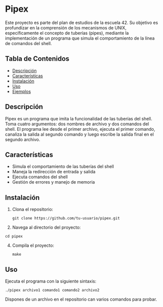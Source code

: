 # Pipex

Este proyecto es parte del plan de estudios de la escuela 42. Su objetivo es profundizar en la comprensión de los mecanismos de UNIX, específicamente el concepto de tuberías (pipes), mediante la implementación de un programa que simula el comportamiento de la línea de comandos del shell.

## Tabla de Contenidos
- [Descripción](#descripción)
- [Características](#características)
- [Instalación](#instalación)
- [Uso](#uso)
- [Ejemplos](#ejemplos)

## Descripción

Pipex es un programa que imita la funcionalidad de las tuberías del shell. Toma cuatro argumentos: dos nombres de archivo y dos comandos del shell. El programa lee desde el primer archivo, ejecuta el primer comando, canaliza la salida al segundo comando y luego escribe la salida final en el segundo archivo.

## Características

- Simula el comportamiento de las tuberías del shell
- Maneja la redirección de entrada y salida
- Ejecuta comandos del shell
- Gestión de errores y manejo de memoria

## Instalación

1. Clona el repositorio:

   ```
   git clone https://github.com/tu-usuario/pipex.git
   ```
  
3. Navega al directorio del proyecto:

  ```
  cd pipex
  ```

4. Compila el proyecto:

   ```
   make
   ```

## Uso

Ejecuta el programa con la siguiente sintaxis:

```
./pipex archivo1 comando1 comando2 archivo2
```

Dispones de un archivo en el repositorio can varios comandos para probar.
